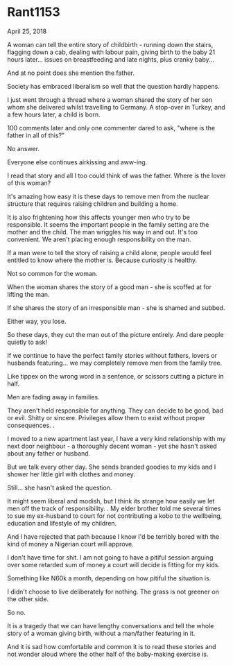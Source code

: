 # Rant1153


April 25, 2018

A woman can tell the entire story of childbirth - running down the stairs, flagging down a cab, dealing with labour pain, giving birth to the baby 21 hours later... issues on breastfeeding and late nights, plus cranky baby... 

And at no point does she mention the father. 

Society has embraced liberalism so well that the question hardly happens.

I just went through a thread where a woman shared the story of her son whom she delivered whilst travelling to Germany. A stop-over in Turkey, and a few hours later, a child is born.

100 comments later and only one commenter dared to ask, "where is the father in all of this?"

No answer.

Everyone else continues airkissing and aww-ing.

I read that story and all I too could think of was the father. Where is the lover of this woman?

It's amazing how easy it is these days to remove men from the nuclear structure that requires raising children and building a home.

It is also frightening how this affects younger men who try to be responsible. It seems the important people in the family setting are the mother and the child. The man wriggles his way in and out. It's too convenient. We aren't placing enough responsibility on the man.

If a man were to tell the story of raising a child alone, people would feel entitled to know where the mother is. Because curiosity is healthy.

Not so common for the woman.

When the woman shares the story of a good man - she is scoffed at for lifting the man.

If she shares the story of an irresponsible man - she is shamed and subbed.

Either way, you lose.

So these days, they cut the man out of the picture entirely. And dare people quietly to ask!

If we continue to have the perfect family stories without fathers, lovers or husbands featuring... we may completely remove men from the family tree.

Like tippex on the wrong word in a sentence, or scissors cutting a picture in half.

Men are fading away in families.

They aren't held responsible for anything. They can decide to be good, bad or evil. Shitty or sincere. Privileges allow them to exist without proper consequences. 
.

I moved to a new apartment last year, I have a very kind relationship with my next door neighbour - a thoroughly decent woman - yet she hasn't asked about any father or husband.

But we talk every other day. She sends branded goodies to my kids and I shower her little girl with clothes and money.

Still... she hasn't asked the question.

It might seem liberal and modish, but I think its strange how easily we let men off the track of responsibility.
.
My elder brother told me several times to sue my ex-husband to court for not contributing a kobo to the wellbeing, education and lifestyle of my children.

And I have rejected that path because I know I'd be terribly bored with the kind of money a Nigerian court will approve.

I don't have time for shit. I am not going to have a pitiful session arguing over some retarded sum of money a court will decide is fitting for my kids.

Something like N60k a month, depending on how pitiful the situation is.

I didn't choose to live deliberately for nothing. The grass is not greener on the other side.

So no.

It is a tragedy that we can have lengthy conversations and tell the whole story of a woman giving birth, without a man/father featuring in it.

And it is sad how comfortable and common it is to read these stories and not wonder aloud where the other half of the baby-making exercise is.